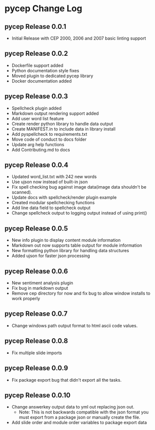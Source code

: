 # pycep Change Log

## pycep Release 0.0.1

-   Initial Release with CEP 2000, 2006 and 2007 basic linting support

## pycep Release 0.0.2

-   Dockerfile support added
-   Python documentation style fixes
-   Moved plugin to dedicated pycep library 
-   Docker documentation added

## pycep Release 0.0.3

-   Spellcheck plugin added
-   Markdown output rendering support added
-   Add user word list feature
-   Create render python library to handle data output
-   Create MANIFEST.in to include data in library install
-   Add pyspellcheck to requirements.txt
-   Move code of conduct to docs folder
-   Update arg help functions
-   Add Contributing.md to docs

## pycep Release 0.0.4

-   Updated word_list.txt with 242 new words
-   Use ujson now instead of built-in json
-   Fix spell checking bug against image data(image data shouldn't be scanned).
-   Update docs with spellcheck/render plugin example
-   Created modular spellchecking functions
-   Add line data field to spellcheck output
-   Change spellcheck output to logging output instead of using print()

## pycep Release 0.0.5

-   New info plugin to display content module information
-   Markdown out now supports table output for module information
-   New formatting python library for handling data structures
-   Added ujson for faster json processing

## pycep Release 0.0.6

-   New sentiment analysis plugin
-   Fix bug in markdown output
-   Remove cep directory for now and fix bug to allow window installs to work properly

## pycep Release 0.0.7

-   Change windows path output format to html ascii code values.

## pycep Release 0.0.8

-   Fix multiple slide imports

## pycep Release 0.0.9

-   Fix package export bug that didn't export all the tasks.

## pycep Release 0.0.10
-   Change answerkey output data to yml out replacing json out.
    - Note: This is not backwards compatible with the json format you must export from a package json or manually create
      the file.
- Add slide order and module order variables to package export data